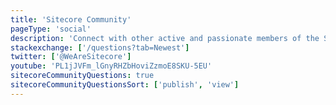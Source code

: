 ```yaml
---
title: 'Sitecore Community'
pageType: 'social'
description: 'Connect with other active and passionate members of the Sitecore Community'
stackexchange: ['/questions?tab=Newest']
twitter: ['@WeAreSitecore']
youtube: 'PL1jJVFm_lGnyRHZbHoviZzmoE8SKU-5EU'
sitecoreCommunityQuestions: true
sitecoreCommunityQuestionsSort: ['publish', 'view']
---
```


<Promo
  title="Connect at events around the globe!"
  description="The Sitecore User Group Conference (SUGCON) is a series of regional, community-run, events that take place all around the world. Join together with Sitecore developers and users to gain knowledge, get inspired, and connect with the rest of the Sitecore community! "
  imageSource="https://sugcon.events/img/SUGCON-Europe-2022.jpg"
  linkText="Find a SUGCON near you!"
  linkHref="https://www.sugcon.events" isImageLeft={false}
/>
